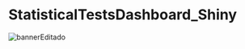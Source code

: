 # StatisticalTestsDashboard_Shiny


![bannerEditado](https://user-images.githubusercontent.com/54869201/170361462-eead28fb-c017-418c-a2a8-83503cb2608a.png)
